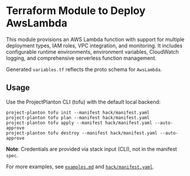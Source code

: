 # Terraform Module to Deploy AwsLambda

This module provisions an AWS Lambda function with support for multiple deployment types, IAM roles, VPC integration, and monitoring.
It includes configurable runtime environments, environment variables, CloudWatch logging, and comprehensive serverless function management.

Generated `variables.tf` reflects the proto schema for `AwsLambda`.

## Usage

Use the ProjectPlanton CLI (tofu) with the default local backend:

```shell
project-planton tofu init --manifest hack/manifest.yaml
project-planton tofu plan --manifest hack/manifest.yaml
project-planton tofu apply --manifest hack/manifest.yaml --auto-approve
project-planton tofu destroy --manifest hack/manifest.yaml --auto-approve
```

**Note**: Credentials are provided via stack input (CLI), not in the manifest `spec`.

For more examples, see [`examples.md`](./examples.md) and [`hack/manifest.yaml`](../hack/manifest.yaml).
